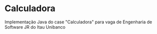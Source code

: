 # Calculadora
Implementação Java do case "Calculadora" para vaga de Engenharia de Software JR do Itau Unibanco
